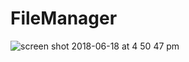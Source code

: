 # FileManager

![screen shot 2018-06-18 at 4 50 47 pm](https://user-images.githubusercontent.com/16849127/41533267-d62a89c4-7317-11e8-920c-45e99e52752d.png)
